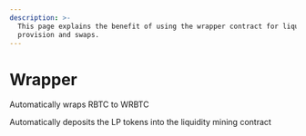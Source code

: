 ```yaml
---
description: >-
  This page explains the benefit of using the wrapper contract for liquidity
  provision and swaps.
---
```


# Wrapper

Automatically wraps RBTC to WRBTC

Automatically deposits the LP tokens into the liquidity mining contract
